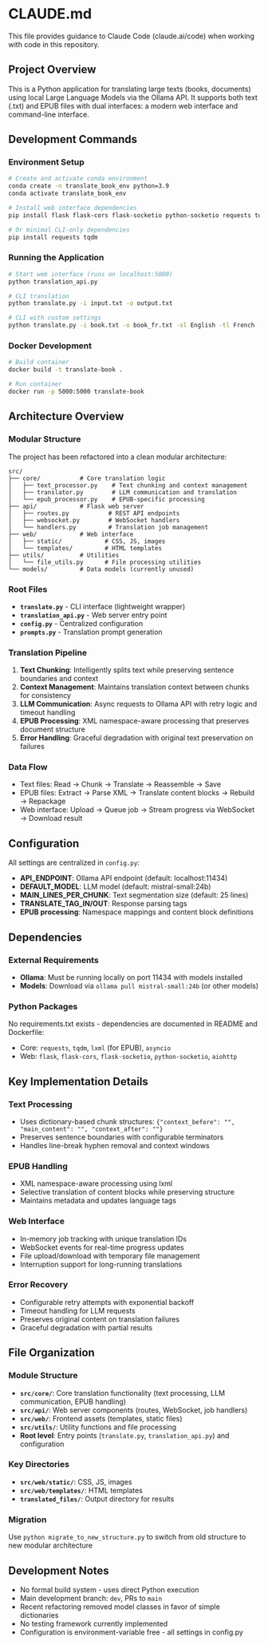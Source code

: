 # CLAUDE.md

This file provides guidance to Claude Code (claude.ai/code) when working with code in this repository.

## Project Overview

This is a Python application for translating large texts (books, documents) using local Large Language Models via the Ollama API. It supports both text (.txt) and EPUB files with dual interfaces: a modern web interface and command-line interface.

## Development Commands

### Environment Setup
```bash
# Create and activate conda environment
conda create -n translate_book_env python=3.9
conda activate translate_book_env

# Install web interface dependencies
pip install flask flask-cors flask-socketio python-socketio requests tqdm aiohttp

# Or minimal CLI-only dependencies  
pip install requests tqdm
```

### Running the Application
```bash
# Start web interface (runs on localhost:5000)
python translation_api.py

# CLI translation
python translate.py -i input.txt -o output.txt

# CLI with custom settings
python translate.py -i book.txt -o book_fr.txt -sl English -tl French -m mistral-small:24b -cs 25
```

### Docker Development
```bash
# Build container
docker build -t translate-book .

# Run container
docker run -p 5000:5000 translate-book
```

## Architecture Overview

### Modular Structure
The project has been refactored into a clean modular architecture:

```
src/
├── core/           # Core translation logic
│   ├── text_processor.py    # Text chunking and context management
│   ├── translator.py        # LLM communication and translation
│   └── epub_processor.py    # EPUB-specific processing
├── api/            # Flask web server
│   ├── routes.py           # REST API endpoints
│   ├── websocket.py        # WebSocket handlers
│   └── handlers.py         # Translation job management
├── web/            # Web interface
│   ├── static/            # CSS, JS, images
│   └── templates/         # HTML templates
├── utils/          # Utilities
│   └── file_utils.py      # File processing utilities
└── models/         # Data models (currently unused)
```

### Root Files
- **`translate.py`** - CLI interface (lightweight wrapper)
- **`translation_api.py`** - Web server entry point
- **`config.py`** - Centralized configuration
- **`prompts.py`** - Translation prompt generation

### Translation Pipeline
1. **Text Chunking**: Intelligently splits text while preserving sentence boundaries and context
2. **Context Management**: Maintains translation context between chunks for consistency
3. **LLM Communication**: Async requests to Ollama API with retry logic and timeout handling
4. **EPUB Processing**: XML namespace-aware processing that preserves document structure
5. **Error Handling**: Graceful degradation with original text preservation on failures

### Data Flow
- Text files: Read → Chunk → Translate → Reassemble → Save
- EPUB files: Extract → Parse XML → Translate content blocks → Rebuild → Repackage
- Web interface: Upload → Queue job → Stream progress via WebSocket → Download result

## Configuration

All settings are centralized in `config.py`:
- **API_ENDPOINT**: Ollama API endpoint (default: localhost:11434)
- **DEFAULT_MODEL**: LLM model (default: mistral-small:24b)
- **MAIN_LINES_PER_CHUNK**: Text segmentation size (default: 25 lines)
- **TRANSLATE_TAG_IN/OUT**: Response parsing tags
- **EPUB processing**: Namespace mappings and content block definitions

## Dependencies

### External Requirements
- **Ollama**: Must be running locally on port 11434 with models installed
- **Models**: Download via `ollama pull mistral-small:24b` (or other models)

### Python Packages
No requirements.txt exists - dependencies are documented in README and Dockerfile:
- Core: `requests`, `tqdm`, `lxml` (for EPUB), `asyncio`
- Web: `flask`, `flask-cors`, `flask-socketio`, `python-socketio`, `aiohttp`

## Key Implementation Details

### Text Processing
- Uses dictionary-based chunk structures: `{"context_before": "", "main_content": "", "context_after": ""}`
- Preserves sentence boundaries with configurable terminators
- Handles line-break hyphen removal and context windows

### EPUB Handling
- XML namespace-aware processing using lxml
- Selective translation of content blocks while preserving structure
- Maintains metadata and updates language tags

### Web Interface
- In-memory job tracking with unique translation IDs
- WebSocket events for real-time progress updates
- File upload/download with temporary file management
- Interruption support for long-running translations

### Error Recovery
- Configurable retry attempts with exponential backoff
- Timeout handling for LLM requests
- Preserves original content on translation failures
- Graceful degradation with partial results

## File Organization

### Module Structure
- **`src/core/`**: Core translation functionality (text processing, LLM communication, EPUB handling)
- **`src/api/`**: Web server components (routes, WebSocket, job handlers)
- **`src/web/`**: Frontend assets (templates, static files)
- **`src/utils/`**: Utility functions and file processing
- **Root level**: Entry points (`translate.py`, `translation_api.py`) and configuration

### Key Directories
- **`src/web/static/`**: CSS, JS, images
- **`src/web/templates/`**: HTML templates
- **`translated_files/`**: Output directory for results

### Migration
Use `python migrate_to_new_structure.py` to switch from old structure to new modular architecture

## Development Notes

- No formal build system - uses direct Python execution
- Main development branch: `dev`, PRs to `main`
- Recent refactoring removed model classes in favor of simple dictionaries
- No testing framework currently implemented
- Configuration is environment-variable free - all settings in config.py